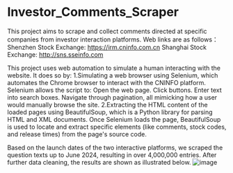 # Investor_Comments_Scraper
This project aims to scrape and collect comments directed at specific companies from investor interaction platforms.
Web links are as follows：
Shenzhen Stock Exchange: https://irm.cninfo.com.cn
Shanghai Stock Exchange: http://sns.sseinfo.com

This project uses web automation to simulate a human interacting with the website. 
It does so by:
1.Simulating a web browser using Selenium, which automates the Chrome browser to interact with the CNINFO platform. Selenium allows the script to:
  Open the web page.
  Click buttons.
  Enter text into search boxes.
  Navigate through pagination, all mimicking how a user would manually browse the site.
2.Extracting the HTML content of the loaded pages using BeautifulSoup, which is a Python library for parsing HTML and XML documents. Once Selenium loads the page, BeautifulSoup is used to locate and extract specific elements (like comments, stock codes, and release times) from the page's source code.


Based on the launch dates of the two interactive platforms, we scraped the question texts up to June 2024, resulting in over 4,000,000 entries. After further data cleaning, the results are shown as illustrated below.
![image](https://github.com/claire000501/Investor_Comments_Scraper/blob/main/results_example.png)
